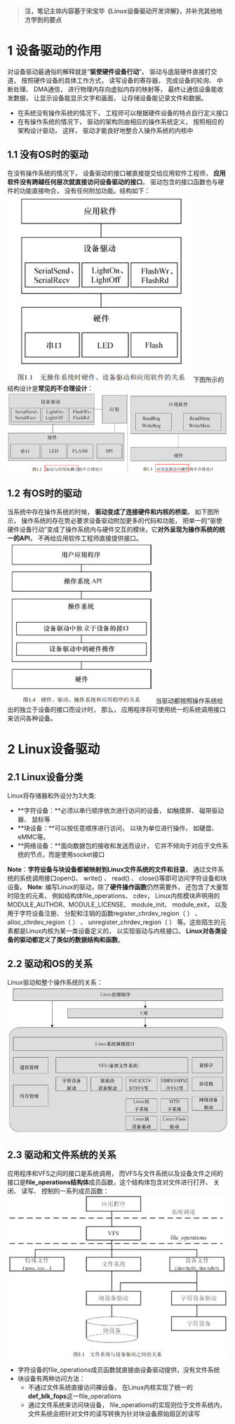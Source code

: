 > **注，笔记主体内容基于宋宝华《Linux设备驱动开发详解》，并补充其他地方学到的要点**


# 1 设备驱动的作用
对设备驱动最通俗的解释就是“**驱使硬件设备行动**”。 驱动与底层硬件直接打交道， 按照硬件设备的具体工作方式， 读写设备的寄存器， 完成设备的轮询、 中断处理、 DMA通信， 进行物理内存向虚拟内存的映射等， 最终让通信设备能收发数据， 让显示设备能显示文字和画面， 让存储设备能记录文件和数据。

- 在系统没有操作系统的情况下， 工程师可以根据硬件设备的特点自行定义接口
- 在有操作系统的情况下， 驱动的架构则由相应的操作系统定义， 按照相应的架构设计驱动， 这样， 驱动才能良好地整合入操作系统的内核中




## 1.1 没有OS时的驱动
在没有操作系统的情况下， 设备驱动的接口被直接提交给应用软件工程师， **应用软件没有跨越任何层次就直接访问设备驱动的接口**。 驱动包含的接口函数也与硬件的功能直接吻合， 没有任何附加功能。结构如下：![1566983617903.png](.assets/1577890255413-252acced-3f9c-480f-8a42-30bd165c4744.png)
下图所示的结构设计是**常见的不合理设计**：![1566983930433.png](.assets/1577890267042-3e74d301-8993-44d0-9ec9-fa4ba93ed3ec.png)


## 1.2 有OS时的驱动
当系统中存在操作系统的时候， **驱动变成了连接硬件和内核的桥梁**。 如下图所示， 操作系统的存在势必要求设备驱动附加更多的代码和功能， 把单一的“驱使硬件设备行动”变成了操作系统内与硬件交互的模块，它**对外呈现为操作系统的统一的API**， 不再给应用软件工程师直接提供接口。![1567001649048.png](.assets/1577890279113-62a1c5e0-af67-4de7-90c1-204f1d663046.png)
当驱动都按照操作系统给出的独立于设备的接口而设计时， 那么， 应用程序将可使用统一的系统调用接口来访问各种设备。


# 2 Linux设备驱动

## 2.1 Linux设备分类
Linux将存储器和外设分为3大类:

- **字符设备：**必须以串行顺序依次进行访问的设备， 如触摸屏、 磁带驱动器、 鼠标等
- **块设备：**可以按任意顺序进行访问， 以块为单位进行操作， 如硬盘、 eMMC等。
- **网络设备：**面向数据包的接收和发送而设计， 它并不倾向于对应于文件系统的节点，而是使用socket接口


**Note**：**字符设备与块设备都被映射到Linux文件系统的文件和目录**， 通过文件系统的系统调用接口open()、 write() 、 read() 、 close()等即可访问字符设备和块设备。
**Note**: 编写Linux的驱动，除了**硬件操作函数**仍然需要外， 还包含了大量暂时陌生的元素， 例如结构体file_operations、 cdev， Linux内核模块声明用的MODULE_AUTHOR、MODULE_LICENSE、 module_init、 module_exit， 以及用于字符设备注册、 分配和注销的函数register_chrdev_region（ ） 、 alloc_chrdev_region（ ） 、 unregister_chrdev_region（ ） 等。这些陌生的元素都是Linux内核为某一类设备定义的， 以实现驱动与内核接口。 **Linux对各类设备的驱动都定义了类似的数据结构和函数**。


## 2.2 驱动和OS的关系
Linux驱动和整个操作系统的关系：![1567002180654.png](.assets/1577890289398-1fbdf658-3777-4aaa-b57e-ef08cc494e92.png)


## 2.3 驱动和文件系统的关系
应用程序和VFS之间的接口是系统调用， 而VFS与文件系统以及设备文件之间的接口是**file_operations结构体**成员函数，这个结构体包含对文件进行打开、 关闭、 读写、 控制的一系列成员函数：![1568192682574.png](.assets/1577890296657-a57ff94c-7a66-4248-b3e1-d11ec96d0627.png)

- 字符设备的file_operations成员函数就直接由设备驱动提供，没有文件系统
- 块设备有两种访问方法：
   - 不通过文件系统直接访问裸设备， 在Linux内核实现了统一的**def_blk_fops**这一file_operations
   - 通过文件系统来访问块设备， file_operations的实现则位于文件系统内， 文件系统会把针对文件的读写转换为针对块设备原始扇区的读写
